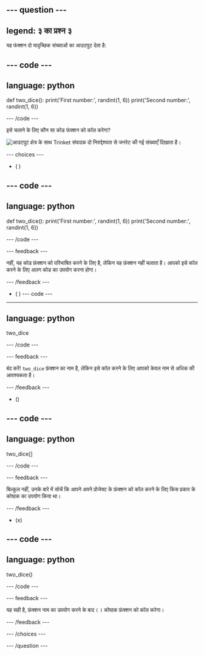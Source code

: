 --- question ---
---
legend: ३ का प्रश्न ३
---

यह फंक्शन दो यादृच्छिक संख्याओं का आउटपुट देता है:

--- code ---
---
language: python
---

def two_dice(): print('First number:', randint(1, 6)) print('Second number:', randint(1, 6))

--- /code ---

इसे चलाने के लिए कौन सा कोड फंक्शन को कॉल करेगा?

![आउटपुट क्षेत्र के साथ Trinket संपादक दो निरुद्देश्यता से जनरेट की गई संख्याएँ दिखाता है।](images/quiz3.png)

--- choices ---

- ( )

--- code ---
---
language: python
---

def two_dice(): print('First number:', randint(1, 6)) print('Second number:', randint(1, 6))

--- /code ---

 --- feedback ---

 नहीं, यह कोड फ़ंक्शन को परिभाषित करने के लिए है, लेकिन यह फ़ंक्शन नहीं चलाता है। आपको इसे कॉल करने के लिए अलग कोड का उपयोग करना होगा।

 --- /feedback ---

- ( ) --- code ---
---
language: python
---

two_dice

--- /code ---

 --- feedback ---

बंद करें! `two_dice` फ़ंक्शन का नाम है, लेकिन इसे कॉल करने के लिए आपको केवल नाम से अधिक की आवश्यकता है।

 --- /feedback ---

- ()

--- code ---
---
language: python
---

two_dice[]

--- /code ---

 --- feedback ---

 बिल्कुल नहीं, उनके बारे में सोचें कि आपने अपने प्रोजेक्ट के फ़ंक्शन को कॉल करने के लिए किस प्रकार के कोष्ठक का उपयोग किया था।

 --- /feedback ---

- (x)

--- code ---
---
language: python
---

two_dice()

--- /code ---

 --- feedback ---

 यह सही है, फ़ंक्शन नाम का उपयोग करने के बाद `(` `)` कोष्ठक फ़ंक्शन को कॉल करेगा।

 --- /feedback ---

--- /choices ---

--- /question ---
